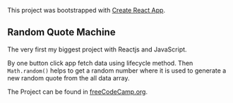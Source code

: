 This project was bootstrapped with [Create React App](https://github.com/facebook/create-react-app).

## Random Quote Machine

The very first my biggest project with Reactjs and JavaScript.

By one button click app fetch data using lifecycle method. Then `Math.random()` helps to get a random number where it is used to generate a new random quote from the all data array.

The Project can be found in [freeCodeCamp.org](https://www.freecodecamp.org/learn/front-end-libraries/front-end-libraries-projects/build-a-random-quote-machine).
